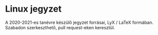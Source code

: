 # Linux jegyzet
A 2020-2021-es tanévre készülő jegyzet forrásai, LyX / LaTeX formában.
Szabadon szerkeszthető, pull request-eken keresztül.
